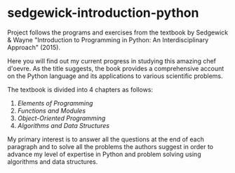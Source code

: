 # sedgewick-introduction-python
Project follows the programs and exercises from the textbook by Sedgewick &amp; Wayne "Introduction to Programming in Python: An Interdisciplinary Approach" (2015).

Here you will find out my current progress in studying this amazing chef d'oevre. As the title suggests, the book provides a comprehensive account on the Python language and its applications to various scientific problems.

The textbook is divided into 4 chapters as follows:
<ol>
<li><i>Elements of Programming</i></li>
<li><i>Functions and Modules</i></li>
<li><i>Object-Oriented Programming</i></li>
<li><i>Algorithms and Data Structures</i></li>
</ol>

My primary interest is to answer all the questions at the end of each paragraph and to solve all the problems the authors suggest in order to advance my level of expertise in Python and problem solving using algorithms and data structures.
